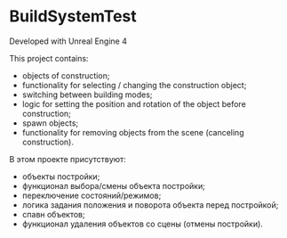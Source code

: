 # BuildSystemTest

Developed with Unreal Engine 4

This project contains:
* objects of construction;
* functionality for selecting / changing the construction object;
* switching between building modes;
* logic for setting the position and rotation of the object before construction;
* spawn objects;
* functionality for removing objects from the scene (canceling construction).

В этом проекте присутствуют:
* объекты постройки;
* функционал выбора/смены объекта постройки;
* переключение состояний/режимов;
* логика задания положения и поворота объекта перед постройкой;
* спавн объектов;
* функционал удаления объектов со сцены (отмены постройки).
